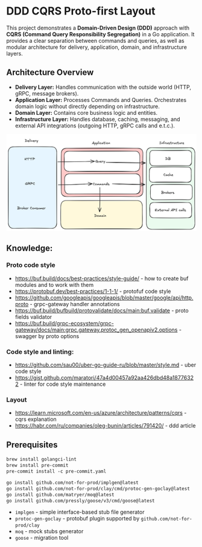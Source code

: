 # DDD CQRS Proto-first Layout

This project demonstrates a **Domain-Driven Design (DDD)** approach with **CQRS (Command Query Responsibility Segregation)** in a Go application. It provides a clear separation between commands and queries, as well as modular architecture for delivery, application, domain, and infrastructure layers.

## Architecture Overview

* **Delivery Layer:** Handles communication with the outside world (HTTP, gRPC, message brokers).
* **Application Layer:** Processes Commands and Queries. Orchestrates domain logic without directly depending on infrastructure.
* **Domain Layer:** Contains core business logic and entities.
* **Infrastructure Layer:** Handles database, caching, messaging, and external API integrations (outgoing HTTP, gRPC calls and e.t.c.).

![layout](./assets/layout.png)

## Knowledge:

### Proto code style

- https://buf.build/docs/best-practices/style-guide/ - how to create buf modules and to work with them
- https://protobuf.dev/best-practices/1-1-1/ - protofuf code style
- https://github.com/googleapis/googleapis/blob/master/google/api/http.proto - grpc-gateway handler annotations
- https://buf.build/bufbuild/protovalidate/docs/main:buf.validate - proto fields validator
- https://buf.build/grpc-ecosystem/grpc-gateway/docs/main:grpc.gateway.protoc_gen_openapiv2.options - swagger by proto options

### Code style and linting:

- https://github.com/sau00/uber-go-guide-ru/blob/master/style.md - uber code style
- https://gist.github.com/maratori/47a4d00457a92aa426dbd48a18776322 - linter for code style maintenance

### Layout

- https://learn.microsoft.com/en-us/azure/architecture/patterns/cqrs - cqrs explanation
- https://habr.com/ru/companies/oleg-bunin/articles/791420/ - ddd article

## Prerequisites

```shell
brew install golangci-lint
brew install pre-commit
pre-commit install -c pre-commit.yaml
```

```shell
go install github.com/not-for-prod/implgen@latest
go install github.com/not-for-prod/clay/cmd/protoc-gen-goclay@latest
go install github.com/matryer/moq@latest
go install github.com/pressly/goose/v3/cmd/goose@latest
```

- `implgen` - simple interface-based stub file generator
- `protoc-gen-goclay` - protobuf plugin supported by `github.com/not-for-prod/clay`
- `moq` - mock stubs generator
- `goose` - migration tool
